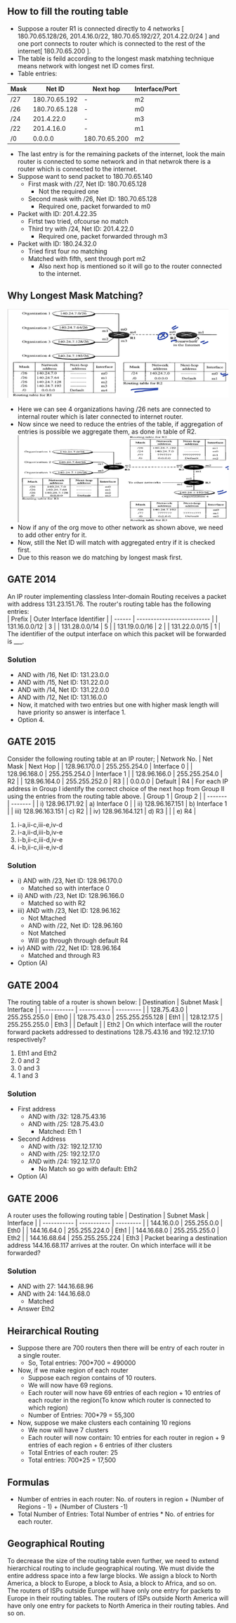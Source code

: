 ## How to fill the routing table

- Suppose a router R1 is connected directly to 4 networks [ 180.70.65.128/26, 201.4.16.0/22, 180.70.65.192/27, 201.4.22.0/24 ] and one port connects to router which is connected to the rest of the internet[ 180.70.65.200 ].
- The table is feild according to the longest mask matxhing technique means network with longest net ID comes first.
- Table entries:

| Mask | Net ID | Next hop | Interface/Port |
| ---- | ------ | -------- | -------------- |
| /27  | 180.70.65.192 | - | m2 |
| /26  | 180.70.65.128 | - | m0 |
| /24  |  201.4.22.0   | - | m3 |
| /22  |  201.4.16.0   | - | m1 |
|  /0  |    0.0.0.0    | 180.70.65.200 | m2 |

- The last entry is for the remaining packets of the internet, look the main router is connected to some network and in that netwrok there is a router which is connected to the internet.
- Suppose want to send packet to 180.70.65.140
  - First mask with /27, Net ID: 180.70.65.128
    - Not the required one
  - Second mask with /26, Net ID: 180.70.65.128
    - Required one, packet forwarded to m0
- Packet with ID: 201.4.22.35
  - Firtst two tried, ofcourse no match
  - Third try with /24, Net ID: 201.4.22.0
    - Required one, packet forwarded through m3
- Packet with ID: 180.24.32.0
  - Tried first four no matching
  - Matched with fifth, sent through port m2
    - Also next hop is mentioned so it will go to the router connected to the internet.

## Why Longest Mask Matching?
![Alt text](image-2.png)
- Here we can see 4 organizations having /26 nets are connected to internal router which is later connected to internet router.
- Now since we need to reduce the entries of the table, if aggregation of entries is possible we aggregate them, as done in table of R2.
![Alt text](image-3.png)
- Now if any of the org move to other network as shown above, we need to add other entry for it.
- Now, still the Net ID will match with aggregated entry if it is checked first.
- Due to this reason we do matching by longest mask first.

## GATE 2014
An IP router implementing classless Inter-domain Routing receives a packet with address 131.23.151.76. The router's routing table has the following entries:  
| Prefix | Outer Interface Identifier |
| ------ | -------------------------- |
| 131.16.0.0/12 | 3 |
| 131.28.0.0/14 | 5 |
| 131.19.0.0/16 | 2 |
| 131.22.0.0/15 | 1 |
The identifier of the output interface on which this packet will be forwarded is ___.

### Solution
- AND with /16, Net ID: 131.23.0.0
- AND with /15, Net ID: 131.22.0.0
- AND with /14, Net ID: 131.22.0.0
- AND with /12, Net ID: 131.16.0.0
- Now, it matched with two entries but one with higher mask length will have priority so answer is interface 1.
- Option 4.

## GATE 2015
Consider the following routing table at an IP router;
| Network No. | Net Mask | Next Hop |
| 128.96.170.0 | 255.255.254.0 | Interface 0 |
| 128.96.168.0 | 255.255.254.0 | Interface 1 |
| 128.96.166.0 | 255.255.254.0 |     R2      |
| 128.96.164.0 | 255.255.252.0 |     R3      |
|    0.0.0.0   |    Default    |     R4      |
For each IP address in Group I identify the correct choice of the next hop from Group II  using the entries from the routing table above.
| Group 1 | Group 2 |
| ------- | ------- |
| i) 128.96.171.92  | a) Interface 0  |
| ii) 128.96.167.151 | b) Interface 1 |
| iii) 128.96.163.151 | c)     R2     |
| iv) 128.96.164.121 |  d)    R3      |
|                |  e)        R4      |
1. i-a,ii-c,iii-e,iv-d
1. i-a,ii-d,iii-b,iv-e
1. i-b,ii-c,iii-d,iv-e
1. i-b,ii-c,iii-e,iv-d

### Solution
- i) AND with /23, Net ID: 128.96.170.0
  - Matched so with interface 0
- ii) AND with /23, Net ID: 128.96.166.0
  - Matched so with R2
- iii) AND with /23, Net ID: 128.96.162
  - Not Mtached
  - AND with /22, Net ID: 128.96.160
  - Not Matched
  - Will go through through default R4
- iv) AND with /22, Net ID: 128.96.164
  - Matched and through R3
- Option (A)

## GATE 2004
The routing table of a router is shown below:
| Destination | Subnet Mask | Interface |
| ----------- | ----------- | --------- |
| 128.75.43.0 | 255.255.255.0 | Eth0 |
| 128.75.43.0 | 255.255.255.128 | Eth1 |
| 128.12.17.5 | 255.255.255.0 | Eth3 |
| Default |  | Eth2 |
On which interface will the router forward packets addressed to destinations 128.75.43.16 and 192.12.17.10 respectively?
1. Eth1 and Eth2
1. 0 and 2
1. 0 and 3
1. 1 and 3

### Solution
- First address
  - AND with /32: 128.75.43.16
  - AND with /25: 128.75.43.0
    - Matched: Eth 1
- Second Address
  - AND with /32: 192.12.17.10
  - AND with /25: 192.12.17.0
  - AND with /24: 192.12.17.0
    - No Match so go with default: Eth2
- Option (A)

## GATE 2006
A router uses the following routing table
| Destination | Subnet Mask | Interface |
| ----------- | ----------- | --------- |
| 144.16.0.0  | 255.255.0.0 | Eth0 |
| 144.16.64.0  | 255.255.224.0 | Eth1 |
| 144.16.68.0  | 255.255.255.0 | Eth2 |
| 144.16.68.64 | 255.255.255.224 | Eth3 |
Packet bearing a destination address 144.16.68.117 arrives at the router. On which interface will it be forwarded?

### Solution
- AND with 27: 144.16.68.96
- AND with 24: 144.16.68.0
  - Matched
- Answer Eth2

## Heirarchical Routing
- Suppose there are 700 routers then there will be entry of each router in a single router.
  - So, Total entries: 700*700 = 490000
- Now, if we make region of each router
  - Suppose each region contains of 10 routers.
  - We will now have 69 regions.
  - Each router will now have 69 entries of each region + 10 entries of each router in the region(To know which router is connected to which region)
  - Number of Entries: 700*79 = 55,300
- Now, suppose we make clusters each containing 10 regions
  - We now will have 7 clusters
  - Each router will now contain: 10 entries for each router in region + 9 entries of each region + 6 entries of ither clusters
  - Total Entries of each router: 25
  - Total entries: 700*25 = 17,500

## Formulas
- Number of entries in each router: No. of routers in region + (Number of Regions - 1) + (Number of Clusters -1)
- Total Number of Entries: Total Number of entries * No. of entries for each router.

## Geographical Routing
To decrease the size of the routing table even further, we need to extend hierarchical routing to include geographical routing. We must divide the entire address space into a few large blocks. We assign a block to North America, a block to Europe, a block to Asia, a block to Africa, and so on. The routers of ISPs outside Europe will have only one entry for packets to Europe in their routing tables. The routers of ISPs outside North America will have only one entry for packets to North America in their routing tables. And so on.